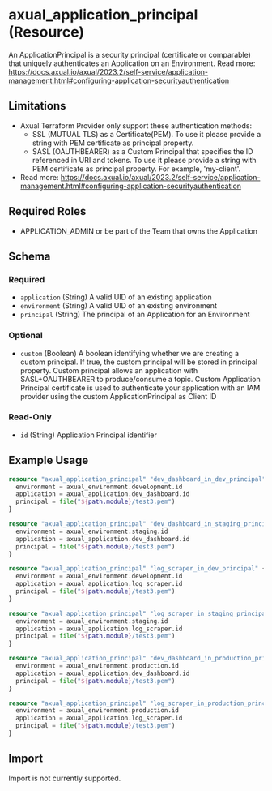 # axual_application_principal (Resource)

An ApplicationPrincipal is a security principal (certificate or comparable) that uniquely authenticates an Application on an Environment. Read more: https://docs.axual.io/axual/2023.2/self-service/application-management.html#configuring-application-securityauthentication

## Limitations
- Axual Terraform Provider only support these authentication methods:
	- SSL (MUTUAL TLS) as a Certificate(PEM). To use it please provide a string with PEM certificate as principal property.
	- SASL (OAUTHBEARER) as a Custom Principal that specifies the ID referenced in URI and tokens. To use it please provide a string with PEM certificate as principal property. For example, 'my-client'.
- Read more: https://docs.axual.io/axual/2023.2/self-service/application-management.html#configuring-application-securityauthentication

## Required Roles
- APPLICATION_ADMIN or be part of the Team that owns the Application

<!-- schema generated by tfplugindocs -->
## Schema

### Required

- `application` (String) A valid UID of an existing application
- `environment` (String) A valid UID of an existing environment
- `principal` (String) The principal of an Application for an Environment

### Optional

- `custom` (Boolean) A boolean identifying whether we are creating a custom principal. If true, the custom principal will be stored in principal property.  Custom principal allows an application with SASL+OAUTHBEARER to produce/consume a topic. Custom Application Principal certificate is used to authenticate your application with an IAM provider using the custom ApplicationPrincipal as Client ID

### Read-Only

- `id` (String) Application Principal identifier

## Example Usage

```terraform
resource "axual_application_principal" "dev_dashboard_in_dev_principal" {
  environment = axual_environment.development.id
  application = axual_application.dev_dashboard.id
  principal = file("${path.module}/test3.pem")
}

resource "axual_application_principal" "dev_dashboard_in_staging_principal" {
  environment = axual_environment.staging.id
  application = axual_application.dev_dashboard.id
  principal = file("${path.module}/test3.pem")
}

resource "axual_application_principal" "log_scraper_in_dev_principal" {
  environment = axual_environment.development.id
  application = axual_application.log_scraper.id
  principal = file("${path.module}/test3.pem")
}

resource "axual_application_principal" "log_scraper_in_staging_principal" {
  environment = axual_environment.staging.id
  application = axual_application.log_scraper.id
  principal = file("${path.module}/test3.pem")
}

resource "axual_application_principal" "dev_dashboard_in_production_principal" {
  environment = axual_environment.production.id
  application = axual_application.dev_dashboard.id
  principal = file("${path.module}/test3.pem")
}

resource "axual_application_principal" "log_scraper_in_production_principal" {
  environment = axual_environment.production.id
  application = axual_application.log_scraper.id
  principal = file("${path.module}/test3.pem")
}
```

## Import

Import is not currently supported.